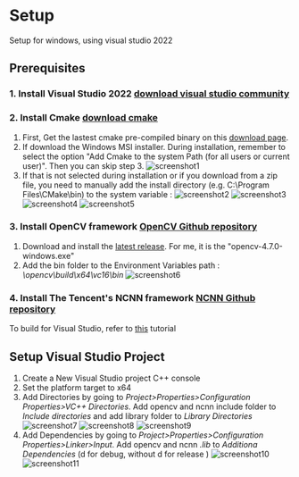 # Setup
Setup for windows, using visual studio 2022
## Prerequisites
### 1. Install Visual Studio 2022 [download visual studio community](https://visualstudio.microsoft.com/vs/community/)

### 2. Install Cmake [download cmake](https://cmake.org/download/)
1. First, Get the lastest cmake pre-compiled binary on this [download page](https://cmake.org/download/).
2. If download the Windows MSI installer. During installation, remember to select the option "Add Cmake to the system Path (for all users or current user)". Then you can skip step 3.
![screenshot1](./screenshots/Screenshot1.png)
3. If that is not selected during installation or if you download from a zip file, you need to manually add the install directory (e.g. C:\Program Files\CMake\bin) to the system variable :
![screenshot2](./screenshots/Screenshot2.png)
![screenshot3](./screenshots/Screenshot3.png)
![screenshot4](./screenshots/Screenshot4.png)
![screenshot5](./screenshots/Screenshot5.png)

### 3. Install OpenCV framework [OpenCV Github repository](https://github.com/opencv/opencv)
1. Download and install the [latest release](https://github.com/opencv/opencv/releases/). For me, it is the "opencv-4.7.0-windows.exe"
2. Add the bin folder to the Environment Variables path : *\opencv\build\x64\vc16\bin*
![screenshot6](./screenshots/Screenshot6.png)

### 4. Install The Tencent's NCNN framework [NCNN Github repository](https://github.com/Tencent/ncnn)
To build for Visual Studio, refer to [this](https://github.com/Tencent/ncnn/wiki/build-for-VisualStudio.en#compile-and-install-ncnn-library-and-model-conversion-tool) tutorial

## Setup Visual Studio Project
1. Create a New Visual Studio project C++ console
2. Set the platform target to x64
3. Add Directories by going to *Project>Properties>Configuration Properties>VC++ Directories*. Add opencv and ncnn include folder to *Include directories* and add library folder to *Library Directories*
![screenshot7](./screenshots/Screenshot7.png)
![screenshot8](./screenshots/Screenshot8.png)
![screenshot9](./screenshots/Screenshot9.png)
4. Add Dependencies by going to *Project>Properties>Configuration Properties>Linker>Input*. Add opencv and ncnn *.lib* to *Additiona Dependencies* (d for debug, without d for release )
![screenshot10](./screenshots/Screenshot10.png)
![screenshot11](./screenshots/Screenshot11.png)